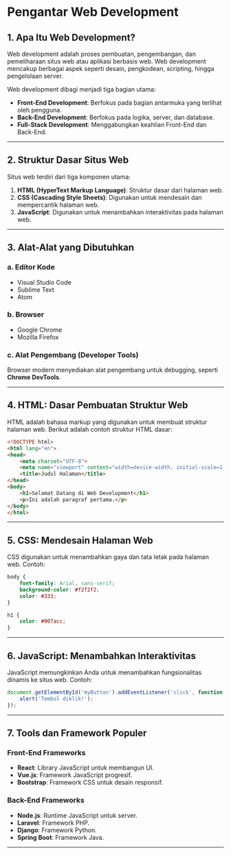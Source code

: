 # Pengantar Web Development

## 1. Apa Itu Web Development?
Web development adalah proses pembuatan, pengembangan, dan pemeliharaan situs web atau aplikasi berbasis web. Web development mencakup berbagai aspek seperti desain, pengkodean, scripting, hingga pengelolaan server.

Web development dibagi menjadi tiga bagian utama:
- **Front-End Development**: Berfokus pada bagian antarmuka yang terlihat oleh pengguna.
- **Back-End Development**: Berfokus pada logika, server, dan database.
- **Full-Stack Development**: Menggabungkan keahlian Front-End dan Back-End.

---

## 2. Struktur Dasar Situs Web
Situs web terdiri dari tiga komponen utama:
1. **HTML (HyperText Markup Language)**: Struktur dasar dari halaman web.
2. **CSS (Cascading Style Sheets)**: Digunakan untuk mendesain dan mempercantik halaman web.
3. **JavaScript**: Digunakan untuk menambahkan interaktivitas pada halaman web.

---

## 3. Alat-Alat yang Dibutuhkan
### a. Editor Kode
- Visual Studio Code
- Sublime Text
- Atom

### b. Browser
- Google Chrome
- Mozilla Firefox

### c. Alat Pengembang (Developer Tools)
Browser modern menyediakan alat pengembang untuk debugging, seperti **Chrome DevTools**.

---

## 4. HTML: Dasar Pembuatan Struktur Web
HTML adalah bahasa markup yang digunakan untuk membuat struktur halaman web. Berikut adalah contoh struktur HTML dasar:

```html
<!DOCTYPE html>
<html lang="en">
<head>
    <meta charset="UTF-8">
    <meta name="viewport" content="width=device-width, initial-scale=1.0">
    <title>Judul Halaman</title>
</head>
<body>
    <h1>Selamat Datang di Web Development</h1>
    <p>Ini adalah paragraf pertama.</p>
</body>
</html>
```

---

## 5. CSS: Mendesain Halaman Web
CSS digunakan untuk menambahkan gaya dan tata letak pada halaman web. Contoh:

```css
body {
    font-family: Arial, sans-serif;
    background-color: #f2f2f2;
    color: #333;
}

h1 {
    color: #007acc;
}
```

---

## 6. JavaScript: Menambahkan Interaktivitas
JavaScript memungkinkan Anda untuk menambahkan fungsionalitas dinamis ke situs web. Contoh:

```javascript
document.getElementById('myButton').addEventListener('click', function() {
    alert('Tombol diklik!');
});
```

---

## 7. Tools dan Framework Populer
### Front-End Frameworks
- **React**: Library JavaScript untuk membangun UI.
- **Vue.js**: Framework JavaScript progresif.
- **Bootstrap**: Framework CSS untuk desain responsif.

### Back-End Frameworks
- **Node.js**: Runtime JavaScript untuk server.
- **Laravel**: Framework PHP.
- **Django**: Framework Python.
- **Spring Boot**: Framework Java.

---